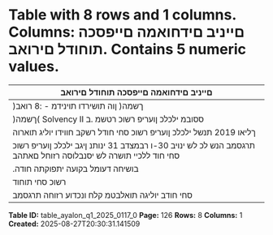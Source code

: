 # Table with 8 rows and 1 columns. Columns: םייניב םידחואמה םייפסכה תוחודל םירואב. Contains 5 numeric values.

| םייניב םידחואמה םייפסכה תוחודל םירואב |
|---|
| )ךשמה( ןוה תושירדו תוינידמ - :8 רואב |
| )ךשמה( Solvency II ססובמ ילכלכ ןועריפ רשוכ רטשמ .ב |
| ךליאו 2019 תנשל ילכלכ ןועריפ רשוכ סחי חודל רשקב חווידו יוליג תוארוה |
| תרגסמב הנש לכ לש ינויב 30-ו רבמצדב 31 ינותנ ןיגב ילכלכ ןועריפ רשוכ סחי חוד ללכיי תושרה לש יסנבלוסה רזוחל םאתהב |
| .בושיחה דעומל בקועה יתפוקתה חודה |
| רשוכ סחי תוחוד | 2026 רבמצדב 31 םויל ילכלכ ןועריפ רשוכ סחי חודמ לחה יכ עבוקה רזוח הנוממה םסרפ | 2025 ילויב 2 םויב |
| סחי חודב יוליגה תואלבטמ קלח ונכדוע רזוחה תרגסמב | ןכ ומכ .דעומ ותואל םייפסכה תוחודה םע דחי ומסרופי ילכלכ ןועריפ |

**Table ID:** table_ayalon_q1_2025_0117_0
**Page:** 126
**Rows:** 8
**Columns:** 1
**Created:** 2025-08-27T20:30:31.141509
